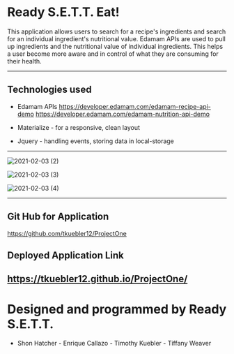 # Ready S.E.T.T. Eat! 
 
This application allows users to search for a recipe's ingredients and search for an individual ingredient's nutritional value. Edamam APIs are used to pull up ingredients and the nutritional value of individual ingredients. This helps a user become more aware and in control of what they are consuming for their health.

------------

## Technologies used 

- Edamam APIs 
https://developer.edamam.com/edamam-recipe-api-demo
https://developer.edamam.com/edamam-nutrition-api-demo

- Materialize - for a responsive, clean layout
- Jquery - handling events, storing data in local-storage

------------

![2021-02-03 (2)](https://user-images.githubusercontent.com/72744783/106834659-dcf87d00-6663-11eb-81da-0ef42dc4f09a.png)


![2021-02-03 (3)](https://user-images.githubusercontent.com/72744783/106834705-ee418980-6663-11eb-82e0-96f8ce89826b.png)


![2021-02-03 (4)](https://user-images.githubusercontent.com/72744783/106834730-f8638800-6663-11eb-8ab3-5ee3e9f1a728.png)


------------

## Git Hub for Application
https://github.com/tkuebler12/ProjectOne

## Deployed Application Link

https://tkuebler12.github.io/ProjectOne/
------------

# Designed and programmed by Ready S.E.T.T.
- Shon Hatcher - Enrique Callazo - Timothy Kuebler - Tiffany Weaver
